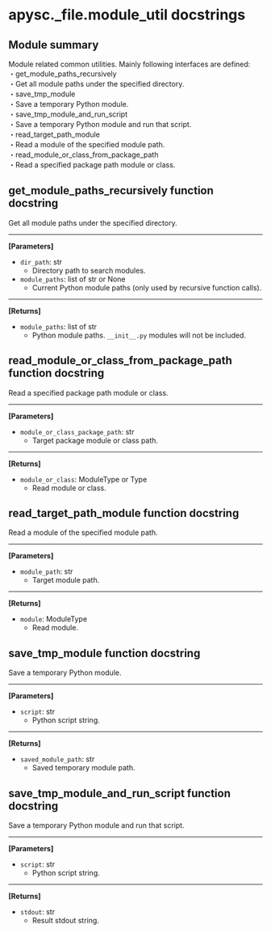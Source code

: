 # apysc._file.module_util docstrings

## Module summary

Module related common utilities. Mainly following interfaces are defined: <br>・get_module_paths_recursively <br> ・Get all module paths under the specified directory. <br>・save_tmp_module <br> ・Save a temporary Python module. <br>・save_tmp_module_and_run_script <br> ・Save a temporary Python module and run that script. <br>・read_target_path_module <br> ・Read a module of the specified module path. <br>・read_module_or_class_from_package_path <br> ・Read a specified package path module or class.

## get_module_paths_recursively function docstring

Get all module paths under the specified directory.<hr>

**[Parameters]**

- `dir_path`: str
  - Directory path to search modules.
- `module_paths`: list of str or None
  - Current Python module paths (only used by recursive function calls).

<hr>

**[Returns]**

- `module_paths`: list of str
  - Python module paths. `__init__.py` modules will not be included.

## read_module_or_class_from_package_path function docstring

Read a specified package path module or class.<hr>

**[Parameters]**

- `module_or_class_package_path`: str
  - Target package module or class path.

<hr>

**[Returns]**

- `module_or_class`: ModuleType or Type
  - Read module or class.

## read_target_path_module function docstring

Read a module of the specified module path.<hr>

**[Parameters]**

- `module_path`: str
  - Target module path.

<hr>

**[Returns]**

- `module`: ModuleType
  - Read module.

## save_tmp_module function docstring

Save a temporary Python module.<hr>

**[Parameters]**

- `script`: str
  - Python script string.

<hr>

**[Returns]**

- `saved_module_path`: str
  - Saved temporary module path.

## save_tmp_module_and_run_script function docstring

Save a temporary Python module and run that script.<hr>

**[Parameters]**

- `script`: str
  - Python script string.

<hr>

**[Returns]**

- `stdout`: str
  - Result stdout string.